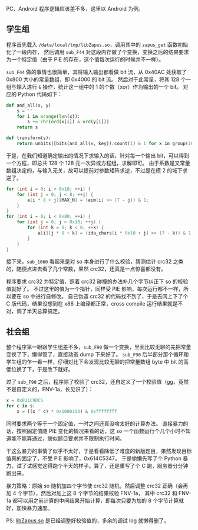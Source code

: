 PC、Android 程序逻辑应该差不多，这里以 Android 为例。

## 学生组

程序首先载入 `/data/local/tmp/libZapus.so`，调用其中的 `zapus_get` 函数初始化了一段内存，
然后调用 `sub_F44` 对这段内存做了个变换，变换之后的结果要求为一个特定值（由于 PIE 的存在，这个值每次运行的时候并不一样）。

`sub_F44` 做的事情也很简单，其将输入输出都看做 bit 流，从 0x40AC 处获取了 0x800 大小的常量数组，即 0x4000 的 bit 流。
然后对于此常量，将其 128 个一组与输入进行 `&` 操作，统计这一组中的 1 的个数（xor）作为输出的一个 bit。
对应的 Python 代码如下：

```python
def and_all(x, y)
    s = ''
    for i in xrange(len(x)):
        s += chr(ord(x[i]) & ord(y[i]))
    return s

def transform(s):
    return unbits([bits(and_all(x, key)).count(1) & 1 for x in group(16, s)])
```

于是，在我们知道确定输出的情况下求输入的话，针对每一个输出 bit，可以得到一个方程，即总共 128 个 128 元一次异或方程组，求解即可。
由于系数是又常量数组决定的，与输入无关，故可以提前对参数矩阵求逆，不过是在模 2 的域下求逆了。

```c
for (int i = 0; i < 0x10; ++i) {
    for (int j = 0; j < 8; ++j) {
        a[i * 8 + j][MAX_N] = (aim[i] >> (7 - j)) & 1;
    }
}
for (int i = 0; i < 0x80; ++i) {
    for (int j = 0; j < 0x10; ++j) {
        for (int k = 0; k < 8; ++k) {
            a[i][j * 8 + k] = (ida_chars[i * 0x10 + j] >> (7 - k)) & 1;
        }
    }
}
```

接下来，`sub_1060` 看起来是对 so 本身进行了什么校验，猜测估计 crc32 之类的，随便点进去看了几个常数，果然 crc32，还真是一点惊喜都没有。

程序要求 crc32 为特定值，照着 crc32 碰撞的办法补几个字节纠正下 so 的校验值就好了。
不过这里的值为一个指针，同样受 PIE 影响，每次运行都不一样，所以要在 so 中进行自修改。
自己伪造 crc32 的代码找不到了，于是去网上下了个 C 版代码，结果没想到在 x86 上编译都正常，cross compile 运行结果就是不对，调了半天总算搞定。

## 社会组

整个程序第一眼跟学生组差不多，`sub_F90` 做一个变换，里面比较无聊的先把常量变换了下，懒得管了，直接动态 dump 下来好了。
`sub_F90` 后半部分那个循环和学生组的乍一看一样，仔细对比下会发现比较无聊的把常量数组 byte 中 bit 的高低位换了下，于是改下就好。

过了 `sub_F90` 之后，程序除了校验了 crc32，还自定义了一个校验值（gg，竟然不是自定义的，FNV-1a，长见识了）：

```python
x = 0x811C9DC5
for c in s:
    x = ((x ^ c) * 0x1000193) & 0xffffffff
```

同时要求两个等于一个固定值，一时之间还真没啥太好的计算办法。
直接暴力的话，按照固定值随 PIE 变化的情况来看的话，这 so 一个函数运行个几个小时不知道能不能算通过，貌似题目要求并不限制执行时间。

干这么暴力的事情了似乎不太好，于是看看降低了难度的新版题目，果然发现目标值真的固定了，不受 PIE 影响了，0x614C5347。
于是偷懒先写了个 Python 暴力，试了试感觉这得跑个半天的样子。算了，还是重写了个 C 跑，服务器分分钟跑出来。

暴力策略：原始 so 随机加四个字节使 crc32 随机，然后调整 crc32 正确（会再加 4 个字节），然后对加上这 8 个字节的结果校验 FNV-1a，
其中 crc32 和 FNV-1a 都可以用之前计算的中间结果开始计算，即每次只要为加的 8 个字节计算就好，加快暴力速度。

PS: [libZapus.so](./shehuizu/libZapus.so) 是已经调整好校验值的，多余的调试 log 就懒得删了。
